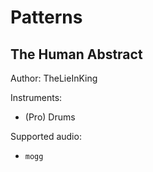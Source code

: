 # Patterns

## The Human Abstract

Author: TheLieInKing


Instruments:

  * (Pro) Drums

Supported audio:

  * `mogg`

